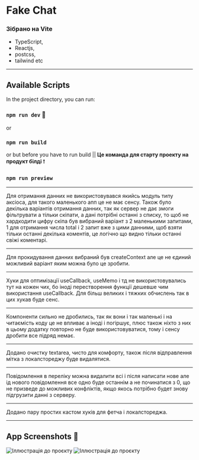 # Fake Chat

### Зібрано на Vite

+ TypeScript,
+ Reactjs,
+ postcss,
+ tailwind etc

------------------

## Available Scripts

In the project directory, you can run:

### `npm run dev` :tada:
or
### `npm run build`
or but before you have to run build || **Це команда для старту проекту на продукт білді** :exclamation:

### `npm run preview` 
------------

Для отримання данних не використовувався якийсь модуль типу аксіоса, для такого маленького апп це не має сенсу. Також було декілька варіантів отримання данних, так як сервер не дає змоги фільтрувати а тільки скіпати, а дані потрібні останні з списку, то щоб не хардкодити цифру скіпа був вибраний варіант з 2 маленькими запитами, 1 для отримання числа total і 2 запит вже з цими данними, щоб взяти тільки останні декілька коментів, це логічно що видно тільки останні свіжі коментарі.

------------

Для прокидування данних вибраний був createContext але це не єдиний можливий варіант яким можна було це зробити.

------------

Хуки для оптимізації useCallback, useMemo і тд не використовувались тут на кожен чих, бо іноді перестворення функції дешевше чим використання useCallback. Для більш великих і тяжких обчислень так в цих хукав буде сенс.

------------

Компоненти сильно не дробились, так як вони і так маленькі і на читаємість коду це не впливає а іноді і погіршує, плюс також ніхто з них в цьому додатку повторно не буде використовуватися, тому і сенсу дробити все підряд немає.

------------

Додано очистку textarea, чисто для комфорту, також після відправлення мітка з локалстореджу буде видалятися.

------------

Повідомлення в переліку можна видалити всі і після написати нове але ід нового повідомлення все одно буде останнім а не починатися з 0, що не призведе до можливих конфліктів, якщо якось потрібно будет знову підгрузити данні з серверу.

------------

Додано пару простих кастом хуків для фетча і локалстореджа.

------------

## App Screenshots :eyes:

![Іллюстрація до проєкту](https://i.imgur.com/jadiW8c.png)
![Іллюстрація до проєкту](https://i.imgur.com/g07Wfp4.png)

